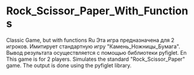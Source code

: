# Rock_Scissor_Paper_With_Functions
Classic Game, but with functions
Ru Эта игра предназначена для 2 игроков. Имитирует стандартную игру "Камень_Ножницы_Бумага". Вывод результата осуществляется с помощью библиотеки pyfiglet.
En This game is for 2 players. Simulates the standard "Rock_Scissor_Paper" game. The output is done using the pyfiglet library.
